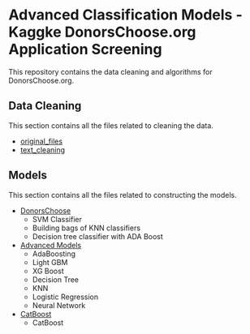 # Advanced Classification Models - Kaggke DonorsChoose.org Application Screening

This repository contains the data cleaning and algorithms for DonorsChoose.org. 

## Data Cleaning

This section contains all the files related to cleaning the data.
- [original_files](https://www.kaggle.com/c/donorschoose-application-screening)
- [text_cleaning](text_cleaning/text.ipynb)

## Models

This section contains all the files related to constructing the models.
- [DonorsChoose](Models/DonorsChoose.ipynb)
  + SVM Classifier
  + Building bags of KNN classifiers
  + Decision tree classifier with ADA Boost
- [Advanced Models](Models/Advanced_models_from_significant_features.ipynb)
  + AdaBoosting
  + Light GBM
  + XG Boost
  + Decision Tree
  + KNN
  + Logistic Regression
  + Neural Network
- [CatBoost](Models/Catboost.ipynb)
  + CatBoost
